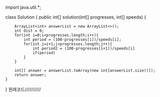 import java.util.*;

class Solution {
    public int[] solution(int[] progresses, int[] speeds) {
        
        
        
        
        ArrayList<int> answerList = new ArrayList<>();
        int dist = 0;
        for(int i=0;i<progresses.length;i++){
            int period = (100-progresses[i])/speeds[i];
            for(int j=i+1;j<progresses.length;j++){
                int period2 = (100-progresses[i+1])/speeds[i]
                if(period)
            }
        }
        
        int[] answer = answerList.toArray(new int[answerList.size()]);
        return answer;
    }
}
원래코드//////////
